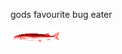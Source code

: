 gods favourite bug eater

![fishe](https://github.com/wastedbitch/fishy/blob/main/fish.gif)
<!---
wastedbitch/wastedbitch is a ✨ special ✨ repository
--->
